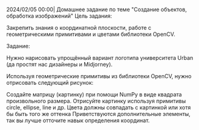 2024/02/05 00:00| Домашнее задание по теме "Создание объектов, обработка изображений"
Цель задания:


Закрепить знания о координатной плоскости, работе с геометрическими примитивами и цветами библиотеки OpenCV.

Задание:


Нужно нарисовать упрощённый вариант логотипа университета Urban (да простят нас дизайнеры и Midjorney).

Используя геометрические примитивы из библиотеки OpenCV, нужно отрисовать следующий рисунок:


Создайте матрицу (картинку) при помощи NumPy в виде квадрата произвольного размера.
Отрисуйте картинку используя примитивы circle, ellipse, line и др.
Цвета должны совпадать с картинкой или хотя бы быть того же оттенка
Приветствуются дополнительные элементы, так вы лучше отточите навык определения координат.
